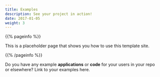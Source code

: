 ```yaml
---
title: Examples
description: See your project in action!
date: 2017-01-05
weight: 3
---
```


{{% pageinfo %}}

This is a placeholder page that shows you how to use this template site.

{{% /pageinfo %}}

Do you have any example **applications** or **code** for your users in your repo
or elsewhere? Link to your examples here.
